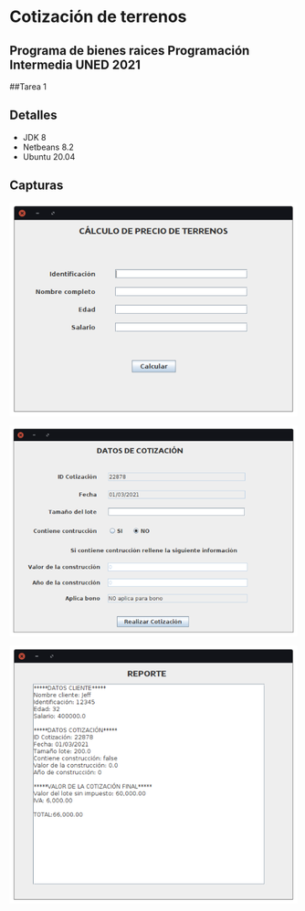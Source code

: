 # Cotización de terrenos

## Programa de bienes raices Programación Intermedia UNED 2021

##Tarea 1

## Detalles

* JDK 8
* Netbeans 8.2
* Ubuntu 20.04

## Capturas

![Principal](image1.png)

![Terreno](image2.png)

![Reporte](image3.png)

